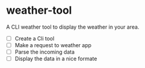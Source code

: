 # weather-tool
A CLI weather tool to display the weather in your area.

- [ ] Create a Cli tool
- [ ] Make a request to weather app
- [ ] Parse the incoming data
- [ ] Display the data in a nice formate
